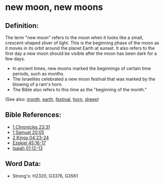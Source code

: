 # new moon, new moons #

## Definition: ##

The term "new moon" refers to the moon when it looks like a small, crescent-shaped sliver of light. This is the beginning phase of the moon as it moves in its orbit around the planet Earth at sunset. It also refers to the first day a new moon should be visible after the moon has been dark for a few days.

* In ancient times, new moons marked the beginnings of certain time periods, such as months.
* The Israelites celebrated a new moon festival that was marked by the blowing of a ram's horn.
* The Bible also refers to this time as the "beginning of the month."

(See also: [month](../other/biblicaltimemonth.md), [earth](../other/earth.md), [festival](../other/festival.md), [horn](../other/horn.md), [sheep](../other/sheep.md))

## Bible References: ##

* [1 Chronicles 23:31](rc://en/tn/help/1ch/23/31)
* [1 Samuel 20:05](rc://en/tn/help/1sa/20/05)
* [2 Kings 04:23-24](rc://en/tn/help/2ki/04/23)
* [Ezekiel 45:16-17](rc://en/tn/help/ezk/45/16)
* [Isaiah 01:12-13](rc://en/tn/help/isa/01/12)

## Word Data: ##

* Strong's: H2320, G3376, G3561
